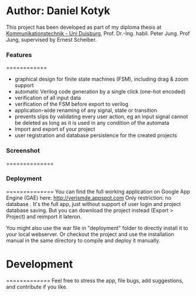 Author: Daniel Kotyk
====================

This project has been developed as part of my diploma thesis at <a href="http://kt.uni-due.de">Kommunikationstechnik - Uni Duisburg</a>, Prof. Dr.-Ing. habil. Peter Jung.
Prof Jung, supervised by Ernest Scheiber.


### Features
============
- graphical design for finite state machines (FSM), including drag & zoom support
- automatic Verilog code generation by a single click (one-hot encoded)
- verification of all input data
- verification of the FSM before export to verilog
- application-wide renaming of any signal, state or transition
- prevents slips by validating every user action, eg an input signal cannot be deleted as long as it is used in any condition of the automata
- import and export of your project
- user registration and database persistence for the created projects


### Screenshot
==============

### Deployment
==============
You can find the full working application on Google App Engine (GAE) here: http://verismde.appspot.com
Only restriction: no database <anbindung>. It's the full app, just without support of user login and project database saving. But you can download the project instead (Export > Project) and reimport it lateron.

You might also use the war file in "deployment" folder to directly install it to your local webserver. Or checkout the project and use the installation manual in the same directory to compile and deploy it manually.


# Development
=============
Feel free to stress the app, file bugs, add suggestions, and contribute if you like.
